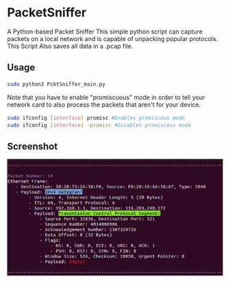 # PacketSniffer

A Python-based Packet Sniffer
This simple python script can capture packets on a local network and is capable of unpacking popular protocols. This Script Also saves all data in a .pcap file.
## Usage
```bash
sudo python3 PcktSniffer_main.py
```
Note that you have to enable "‫‪promiscuous‬‬" mode in order to tell your network card to also process the packets that aren't for your device.
```bash
sudo ifconfig [interface] promisc #Enables promiscous mode
sudo ifconfig [interface] -promisc #Disables promiscous mode
```
## Screenshot
![ScreenShot](Screenshot.png)